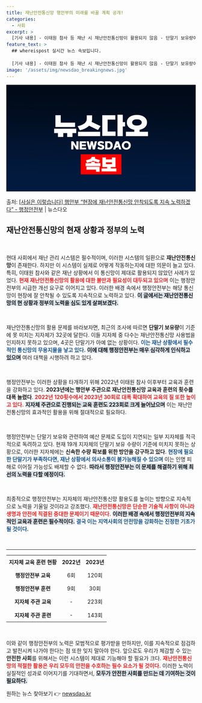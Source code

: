 ```yaml
---
title: 재난안전통신망 행안부의 미래를 바꿀 계획 공개!
categories:
  - 사회
excerpt: >
  [기사 내용] - 이태원 참사 등 재난 시 재난안전통신망이 활용되지 않음 - 단말기 보유량이 기준에 미치지 …
feature_text: >
  ## whereispost 실시간 뉴스 속보입니다.

  [기사 내용] - 이태원 참사 등 재난 시 재난안전통신망이 활용되지 않음 - 단말기 보유량이 기준에 미치지 …
image: '/assets/img/newsdao_breakingnews.jpg'
---
```


![뉴스다오 속보](/assets/img/newsdao_breakingnews.jpg)

<p>출처: <a href="https://newsdao.kr/2086" rel="dofollow">[사실은 이렇습니다] 행안부 “현장에 재난안전통신망 안착되도록 지속 노력하겠다” - 행정안전부</a> | 뉴스다오</p>

<h2 data-ke-size="size26">재난안전통신망의 현재 상황과 정부의 노력</h2>

<p data-ke-size="size16">&nbsp;</p>

현대 사회에서 재난 관리 시스템은 필수적이며, 이러한 시스템의 일환으로 <b>재난안전통신망</b>이 존재한다. 하지만 이 시스템이 실제로 어떻게 작동하는지에 대한 의문이 늘고 있다. 특히, 이태원 참사와 같은 재난 상황에서 이 통신망이 제대로 활용되지 않았던 사례가 있었다. <b><span style="color: #ee2323;">현재 재난안전통신망의 활용에 대한 불만과 필요성이 대두되고 있으며</span></b> 이는 행정안전부의 시급한 개선 요구로 이어지고 있다. 이러한 배경 속에서 행정안전부는 해당 통신망이 현장에 잘 안착될 수 있도록 지속적으로 노력하고 있다. <b><span style="background-color: #21538527;">이 글에서는 재난안전통신망의 현 상황과 정부의 노력을 심도 있게 살펴보겠다.</span></b>

<p data-ke-size="size16">&nbsp;</p>

재난안전통신망의 활용 문제를 바라보자면, 최근의 조사에 따르면 <b>단말기 보유량</b>이 기준에 못 미치는 지자체가 32곳에 달한다. 이들 지자체 중 다수는 재난안전통신망 사용법을 인지하지 못하고 있으며, 4곳은 단말기가 아예 없는 상황이다. <b><span style="color: #1a5490;">이는 재난 상황에서 필수적인 통신망의 무용지물을 낳고 있다.</span></b> <b><span style="background-color: #21538527;">이에 대해 행정안전부는 매우 심각하게 인식하고 있으며</span></b> 여러 대책을 시행하려 하고 있다. 

<p data-ke-size="size16">&nbsp;</p>

행정안전부는 이러한 상황을 타개하기 위해 2022년 이태원 참사 이후부터 교육과 훈련을 강화하고 있다. <b>2023년에는 행안부 주관으로 재난안전통신망 교육과 훈련의 횟수를 대폭 늘렸다</b>. <b><span style="color: #ee2323;">2022년 120횟수에서 2023년 30회로 대폭 확대하여 교육의 질 또한 높이고 있다.</span></b> <b><span style="background-color: #21538527;">지자체 주관으로 진행되는 교육 훈련도 223회로 크게 늘어났으며</span></b> 이는 재난안전통신망의 효과적인 활용을 위해 절대적으로 필요하다. 

<p data-ke-size="size16">&nbsp;</p>

행정안전부는 단말기 보유와 관련하여 예산 문제로 도입이 지연되는 일부 지자체를 적극적으로 독려하고 있다. 현재 19개 지자체의 단말기 보유 수량이 기준에 미치지 못하는 상황으로, 이러한 지자체에는 <b>신속한 수량 확보를 위한 방안을 강구하고 있다</b>. <b><span style="color: #1a5490;">현장에 필요한 단말기가 부족하다면, 재난 상황에서 의사소통이 불가능해질 수 있으며</span></b> 이는 인명 피해로 이어질 가능성도 배제할 수 없다. <b><span style="background-color: #21538527;">따라서 행정안전부는 이 문제를 해결하기 위해 최선의 노력을 다할 예정이다.</span></b>

<p data-ke-size="size16">&nbsp;</p>

최종적으로 행정안전부는 지자체의 재난안전통신망 활용도를 높이는 방향으로 지속적으로 노력을 기울일 것이라고 강조했다. <b><span style="color: #ee2323;">재난안전통신망은 단순한 기술적 사항이 아니라 생명과 안전에 직결된 중대한 문제이기 때문이다.</span></b> <b><span style="background-color: #21538527;">이러한 배경 속에서 행정안전부의 지속적인 교육과 훈련은 필수적이다.</span></b> <b><span style="color: #1a5490;">결국 이는 지역사회의 안전망을 강화하는 진정한 기초가 될 것이다.</span></b>

<p data-ke-size="size16">&nbsp;</p>

<hr>

<table style="width: 100%;">
    <tbody>
        <tr>
            <td style="text-align: center; height: 30px;"><b>지자체 교육 훈련 현황</b></td>
            <td style="text-align: center; height: 30px;"><b>2022년</b></td>
            <td style="text-align: center; height: 30px;"><b>2023년</b></td>
        </tr>
        <tr>
            <td style="text-align: center; height: 30px;"><b>행정안전부 교육</b></td>
            <td style="text-align: center; height: 30px;">6회</td>
            <td style="text-align: center; height: 30px;">120회</td>
        </tr>
        <tr>
            <td style="text-align: center; height: 30px;"><b>행정안전부 훈련</b></td>
            <td style="text-align: center; height: 30px;">9회</td>
            <td style="text-align: center; height: 30px;">30회</td>
        </tr>
        <tr>
            <td style="text-align: center; height: 30px;"><b>지자체 주관 교육</b></td>
            <td style="text-align: center; height: 30px;">-</td>
            <td style="text-align: center; height: 30px;">223회</td>
        </tr>
        <tr>
            <td style="text-align: center; height: 30px;"><b>지자체 주관 훈련</b></td>
            <td style="text-align: center; height: 30px;">-</td>
            <td style="text-align: center; height: 30px;">143회</td>
        </tr>
    </tbody>
</table>

<p data-ke-size="size16">&nbsp;</p>

이와 같이 행정안전부의 노력은 모범적으로 평가받을 만하지만, 이를 지속적으로 점검하고 발전시켜 나가야 한다는 점 또한 잊지 말아야 한다. 앞으로도 우리가 체감할 수 있는 <b>안전한 사회</b>를 위해서는 이런 시스템이 제대로 기능해야 할 필요가 크다. <b><span style="color: #ee2323;">재난안전통신망의 적절한 활용은 우리 모두의 안전을 수호하는 필수 요소가 될 것이다.</span></b> 이러한 노력이 실질적인 성과로 이어지기를 기대하면서, <b><span style="background-color: #21538527;">모두가 안전한 사회를 만드는 데 기여하는 것이 필요하다.</span></b> 

원하는 뉴스 찾아보기 👉 <a href="https://newsdao.kr" rel="dofollow">newsdao.kr</a>


